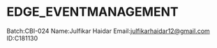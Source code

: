 # EDGE_EVENTMANAGEMENT
Batch:CBI-024
Name:Julfikar Haidar
Email:julfikarhaidar12@gmail.com
ID:C181130
